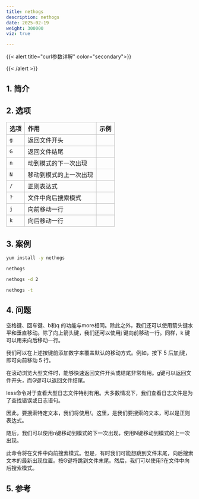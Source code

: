 ```yaml
---
title: nethogs
description: nethogs
date: 2025-02-19
weight: 300000
viz: true

---
```

<style>
th, td {
  border: 1px solid rgb(190, 190, 190);
}
</style>



{{< alert title="curl参数详解" color="secondary">}}

{{< /alert >}}



## 1. 简介


## 2. 选项

| 选项 | 作用                   | 示例 |
|:-----|:---------------------|:-----|
| `g`  | 返回文件开头           |      |
| `G`  | 返回文件结尾           |      |
| `n`  | 动到模式的下一次出现   |      |
| `N`  | 移动到模式的上一次出现 |      |
| `/`  | 正则表达式             |      |
| `?`  | 文件中向后搜索模式     |      |
| `j`  | 向前移动一行           |      |
| `k`  | 向后移动一行           |      |

## 3. 案例

```bash
yum install -y nethogs

```


```bash
nethogs

nethogs -d 2

nethogs -t

```



## 4. 问题

空格键、回车键、b和q 的功能与more相同。除此之外，我们还可以使用箭头键水平和垂直移动。除了向上箭头键，我们还可以使用j 键向前移动一行。同样，k 键可以用来向后移动一行。

我们可以在上述按键前添加数字来覆盖默认的移动方式。例如，按下 5 后加j键，即可向前移动 5 行。

在滚动浏览大型文件时，能够快速返回文件开头或结尾非常有用。g键可以返回文件开头，而G键可以返回文件结尾。

less命令对于查看大型日志文件特别有用。大多数情况下，我们查看日志文件是为了查找错误或日志语句。

因此，要搜索特定文本，我们将使用/<pattern>。这里，<pattern>是我们要搜索的文本，可以是正则表达式。

随后，我们可以使用n键移动到模式的下一次出现，使用N键移动到模式的上一次出现。

此命令将在文件中向前搜索模式。但是，有时我们可能想跳到文件末尾，向后搜索文本的最新出现位置。按G键将跳到文件末尾。然后，我们可以使用?<pattern>在文件中向后搜索模式。


## 5. 参考




